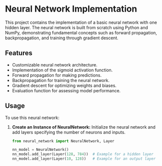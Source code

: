 # Neural Network Implementation

This project contains the implementation of a basic neural network with one hidden layer. The neural network is built from scratch using Python and NumPy, demonstrating fundamental concepts such as forward propagation, backpropagation, and training through gradient descent.

## Features

- Customizable neural network architecture.
- Implementation of the sigmoid activation function.
- Forward propagation for making predictions.
- Backpropagation for training the neural network.
- Gradient descent for optimizing weights and biases.
- Evaluation function for assessing model performance.

## Usage

To use this neural network:

1. **Create an Instance of NeuralNetwork:**
   Initialize the neural network and add layers specifying the number of neurons and inputs.

   ```python
   from neural_network import NeuralNetwork, Layer

   nn_model = NeuralNetwork()
   nn_model.add_layer(Layer(128, 784))  # Example for a hidden layer
   nn_model.add_layer(Layer(10, 128))   # Example for an output layer
   ```
